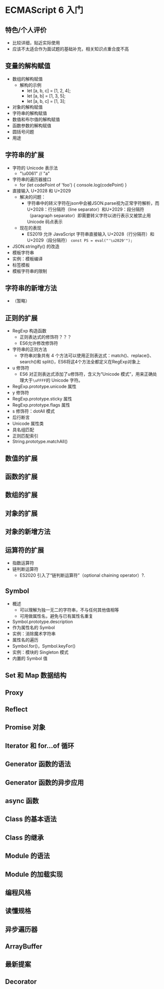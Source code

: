 # ECMAScript 6 入门
## 特色/个人评价
* 比较详细，贴近实际使用
* 应该不太适合作为面试题的基础补充，相关知识点重合度不高
## 变量的解构赋值
* 数组的解构赋值
  - 解构的示例
    - let [a, b, c] = [1, 2, 4];
    - let [a, b] = [1, 3, 5];
    - let [a, b, c] = [1, 3];
* 对象的解构赋值
* 字符串的解构赋值
* 数值和布尔值的解构赋值
* 函数参数的解构赋值
* 圆括号问题
* 用途
## 字符串的扩展
* 字符的 Unicode 表示法
  - "\u0061"  // "a"
* 字符串的遍历器接口
  - for (let codePoint of 'foo') {
    console.log(codePoint)
  }
* 直接输入 U+2028 和 U+2029
  - 解决的问题：
    - 字符串中的转义字符在json中会被JSON.parse视为正常字符解析，而U+2028：行分隔符（line separator）和U+2029：段分隔符（paragraph separator）即需要转义字符以进行表示又被禁止用Unicode 码点表示
  - 现在的表现
    - ES2019 允许 JavaScript 字符串直接输入 U+2028（行分隔符）和 U+2029（段分隔符）
    `const PS = eval("'\u2029'");`
* JSON.stringify() 的改造
* 模板字符串
* 实例：模板编译
* 标签模板
* 模板字符串的限制
## 字符串的新增方法
* （暂略）
## 正则的扩展
* RegExp 构造函数
  - 正则表达式的修饰符？？？
  - ES6允许修改修饰符
* 字符串的正则方法
  - 字符串对象共有 4 个方法可以使用正则表达式：match()、replace()、search()和 split()，ES6将这4个方法全都定义在RegExp对象上
* u 修饰符
  - ES6 对正则表达式添加了u修饰符，含义为“Unicode 模式”，用来正确处理大于`\uFFFF`的 Unicode 字符。
* RegExp.prototype.unicode 属性
* y 修饰符
* RegExp.prototype.sticky 属性
* RegExp.prototype.flags 属性
* s 修饰符：dotAll 模式
* 后行断言
* Unicode 属性类
* 具名组匹配
* 正则匹配索引
* String.prototype.matchAll()
## 数值的扩展
## 函数的扩展
## 数组的扩展
## 对象的扩展
## 对象的新增方法
## 运算符的扩展
* 指数运算符
* 链判断运算符
  - ES2020 引入了“链判断运算符”（optional chaining operator）?.
## Symbol
* 概述
  - 可以理解为独一无二的字符串，不与任何其他值相等
  - 可用做属性名，避免与已有属性名重复
* Symbol.prototype.description
* 作为属性名的 Symbol
* 实例：消除魔术字符串
* 属性名的遍历
* Symbol.for()，Symbol.keyFor()
* 实例：模块的 Singleton 模式
* 内置的 Symbol 值
## Set 和 Map 数据结构
## Proxy
## Reflect
## Promise 对象
## Iterator 和 for...of 循环
## Generator 函数的语法
## Generator 函数的异步应用
## async 函数
## Class 的基本语法
## Class 的继承
## Module 的语法
## Module 的加载实现
## 编程风格
## 读懂规格
## 异步遍历器
## ArrayBuffer
## 最新提案
## Decorator
